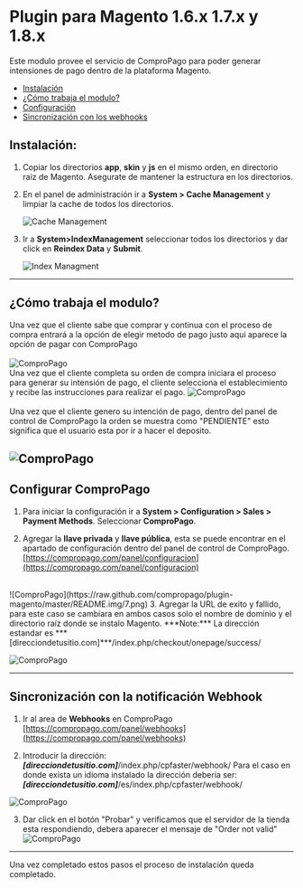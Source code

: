 # Plugin para Magento 1.6.x 1.7.x y 1.8.x

Este modulo provee el servicio de ComproPago para poder generar intensiones de pago dentro de la plataforma Magento.

* [Instalación](#install)
* [¿Cómo trabaja el modulo?](#howto)
* [Configuración](#setup)
* [Sincronización con los webhooks](#webhook)


<a name="install"></a>
## Instalación:

1. Copiar los directorios **app**, **skin** y **js** en el mismo orden, en directorio raiz de Magento. Asegurate de mantener la estructura en los directorios.
2. En el panel de administración ir a **System > Cache Management** y limpiar la cache de todos los directorios.

	![Cache Management](https://raw.github.com/compropago/plugin-magento/master/README.img/3.png)<br />
3. Ir a **System>IndexManagement** seleccionar todos los directorios y dar  click en **Reindex Data** y  **Submit**.

	![Index Managment](https://raw.github.com/compropago/plugin-magento/master/README.img/4.png)

---

<a name="howto"></a>
## ¿Cómo trabaja el modulo?
Una vez que el cliente sabe que comprar y continua con el proceso de compra entrará a la opción de elegir metodo de pago justo aqui aparece la opción de pagar con ComproPago<br /><br />
![ComproPago](https://raw.github.com/compropago/plugin-magento/master/README.img/15.png)
<br />
Una vez que el cliente completa su orden de compra iniciara el proceso para generar su intensión de pago, el cliente selecciona el establecimiento y recibe las instrucciones para realizar el pago.
![ComproPago](https://raw.github.com/compropago/plugin-magento/master/README.img/16.png) 
<br /><br />
Una vez que el cliente genero su intención de pago, dentro del panel de control de ComproPago la orden se muestra como "PENDIENTE" esto significa que el usuario esta por ir a hacer el deposito.

![ComproPago](https://raw.github.com/compropago/plugin-magento/master/README.img/19.png) 
---
<a name="setup"></a>
## Configurar ComproPago

1. Para iniciar la configuración ir a **System > Configuration > Sales > Payment Methods**. Seleccionar **ComproPago**.

2. Agregar la **llave privada** y **llave pública**, esta se puede encontrar en el apartado de configuración dentro del panel de control de ComproPago. [https://compropago.com/panel/configuracion](https://compropago.com/panel/configuracion)
<br />
![ComproPago](https://raw.github.com/compropago/plugin-magento/master/README.img/7.png) 
3. Agregar la URL de exito y fallido, para este caso se cambiara en ambos casos solo el nombre de dominio y el directorio raíz donde se instalo Magento.
***Note:*** La dirección estandar es ***[direcciondetusitio.com]***/index.php/checkout/onepage/success/ 

![ComproPago](https://raw.github.com/compropago/plugin-magento/master/README.img/8.png) 

---

<a name="webhook"></a>
## Sincronización con la notificación Webhook

1. Ir al area de **Webhooks** en ComproPago [https://compropago.com/panel/webhooks](https://compropago.com/panel/webhooks)

2. Introducir la dirección: ***[direcciondetusitio.com]***/index.php/cpfaster/webhook/ 
   Para el caso en donde exista un idioma instalado la dirección deberia ser: ***[direcciondetusitio.com]***/es/index.php/cpfaster/webhook/

![ComproPago](https://raw.github.com/compropago/plugin-magento/master/README.img/9.png)

3. Dar click en el botón "Probar" y verificamos que el servidor de la tienda esta respondiendo, debera aparecer el mensaje de "Order not valid"
![ComproPago](https://raw.github.com/compropago/plugin-magento/master/README.img/10.png)

---

Una vez completado estos pasos el proceso de instalación queda completado.
